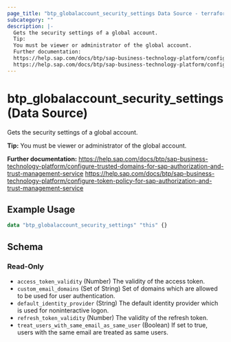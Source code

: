 ```yaml
---
page_title: "btp_globalaccount_security_settings Data Source - terraform-provider-btp"
subcategory: ""
description: |-
  Gets the security settings of a global account.
  Tip:
  You must be viewer or administrator of the global account.
  Further documentation:
  https://help.sap.com/docs/btp/sap-business-technology-platform/configure-trusted-domains-for-sap-authorization-and-trust-management-service
  https://help.sap.com/docs/btp/sap-business-technology-platform/configure-token-policy-for-sap-authorization-and-trust-management-service
---
```


# btp_globalaccount_security_settings (Data Source)

Gets the security settings of a global account.

__Tip:__
You must be viewer or administrator of the global account.

__Further documentation:__
<https://help.sap.com/docs/btp/sap-business-technology-platform/configure-trusted-domains-for-sap-authorization-and-trust-management-service>
<https://help.sap.com/docs/btp/sap-business-technology-platform/configure-token-policy-for-sap-authorization-and-trust-management-service>

## Example Usage

```terraform
data "btp_globalaccount_security_settings" "this" {}
```

<!-- schema generated by tfplugindocs -->
## Schema

### Read-Only

- `access_token_validity` (Number) The validity of the access token.
- `custom_email_domains` (Set of String) Set of domains which are allowed to be used for user authentication.
- `default_identity_provider` (String) The default identity provider which is used for noninteractive logon.
- `refresh_token_validity` (Number) The validity of the refresh token.
- `treat_users_with_same_email_as_same_user` (Boolean) If set to true, users with the same email are treated as same users.